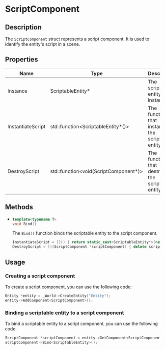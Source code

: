 # ScriptComponent

## Description

The `ScriptComponent` struct represents a script component. It is used to identify the entity's script in a scene.

## Properties

| Name              | Type                                    | Description                                           |
|-------------------|-----------------------------------------|-------------------------------------------------------|
| Instance          | ScriptableEntity*                       | The scriptable entity instance.                       |
| InstantiateScript | std::function\<ScriptableEntity*()\>    | The function that instantiates the scriptable entity. |
| DestroyScript     | std::function\<void(ScriptComponent*)\> | The function that destroys the scriptable entity.     |

## Methods

- ```c++
  template<typename T>
  void Bind()
  ```
  The `Bind()` function binds the scriptable entity to the script component.
  ```c++
  InstantiateScript = []() { return static_cast<ScriptableEntity*>(new T()); };
  DestroyScript = [](ScriptComponent *scriptComponent) { delete scriptComponent->Instance; scriptComponent->Instance = nullptr; };
  ```

## Usage

### Creating a script component

To create a script component, you can use the following code:

```c++
Entity *entity = _World->CreateEntity("Entity");
entity->AddComponent<ScriptComponent>();
```

### Binding a scriptable entity to a script component

To bind a scriptable entity to a script component, you can use the following code:

```c++
ScriptComponent *scriptComponent = entity->GetComponent<ScriptComponent>().Get();
scriptComponent->Bind<ScriptableEntity>();
```
